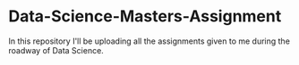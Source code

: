 # Data-Science-Masters-Assignment
In this repository I'll be uploading all the assignments given to me during the roadway of Data Science.
